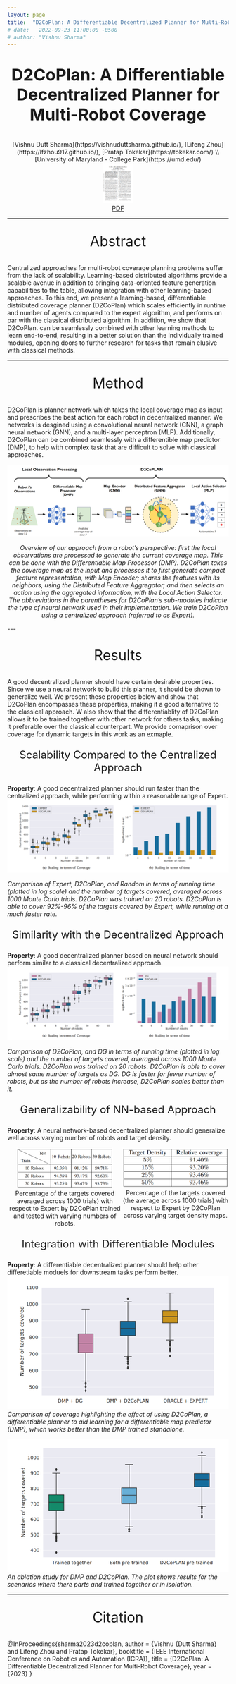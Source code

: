 ```yaml
---
layout: page
title:  "D2CoPlan: A Differentiable Decentralized Planner for Multi-Robot Coverage"
# date:   2022-09-23 11:00:00 -0500
# author: "Vishnu Sharma"
---
```

<p align="center" style="font-size:28pt"><strong>D2CoPlan: A Differentiable Decentralized Planner for Multi-Robot Coverage</strong></p>

<div align="center" markdown="1" style="justify-content:space-between;">
[Vishnu Dutt Sharma](https://vishnuduttsharma.github.io/), [Lifeng Zhou](https://lfzhou917.github.io/), [Pratap Tokekar](https://tokekar.com/) \\
[University of Maryland - College Park](https://umd.edu/)
</div>

<div align="center" style="justify-content:space-between;"> 
<a href="https://arxiv.org/pdf/2209.09292.pdf">
<img src="../img/projects/d2coplan_icon.png" style="width: 70px;" alt="PDF"/>
</a>
<br/>
<a href="https://arxiv.org/pdf/2209.09292.pdf">PDF</a>
</div>

---

<center>
<p style="font-size:24pt">Abstract</p>
</center>

Centralized approaches for multi-robot coverage planning problems suffer from the lack of scalability. Learning-based distributed algorithms provide a scalable avenue in addition to bringing data-oriented feature generation capabilities to the table, allowing integration with other learning-based approaches. To this end, we present a learning-based, differentiable distributed coverage planner (D2CoPlan) which scales efficiently in runtime and number of agents compared to the expert algorithm, and performs on par with the classical distributed algorithm. In addition, we show that D2CoPlan. can be seamlessly combined with other learning methods to learn end-to-end, resulting in a better solution than the individually trained modules, opening doors to further research for tasks that remain elusive with classical methods.

---

<center>
<p style="font-size:24pt">Method</p>
</center>

D2CoPlan is planner network which takes the local coverage map as input and prescribes the best action for each robot in decentralized manner. We networks is desgined using a convolutional neural network (CNN), a graph neural network (GNN), and a multi-layer perceptron (MLP). Additionally, D2CoPlan can be combined seamlessly with a differentible map predictor (DMP), to help with complex task that are difficult to solve with classical approaches.

<div align="center"  markdown="1" style="justify-content:space-between;">
<img src="../img/projects/d2coplan_overview_v2.png" alt="Overview of our approach"/> 

*Overview of our approach from a robot’s perspective: first the local observations are processed to generate the current coverage map. This can be done with the Differentiable Map Processor (DMP). D2CoPlan takes the coverage map as the input and processes it to first generate compact feature representation, with Map Encoder; shares the features with its neighbors, using the Distributed Feature Aggregator; and then selects an action using the aggregated information, with the Local Action Selector. The abbreviations in the parentheses for D2CoPlan’s sub-modules indicate the type of neural network used in their implementation. We train D2CoPlan using a centralized approach (referred to as Expert).*
</div>
---

<center>
<p style="font-size:24pt">Results</p>
</center>

A good decentralized planner should have certain desirable properties. Since we use a neural network to build this planner, it should be shown to generalize well. We present these properties below and show that D2CoPlan encompasses these properties, making it a good alternative to the classical approach. W also show that the differentiablity of D2CoPlan allows it to be trained together with other network for others tasks, making it preferable over the classical counterpart. We provide comaprison over coverage for dynamic targets in this work as an exmaple.

<center>
<p style="font-size:18pt">Scalability Compared to the Centralized Approach</p>
</center>
  
**Property**: A good decentralized planner should run faster than the centralized approach, while performing within a reasonable range of Expert. 
![Scalability with respect to centralized approach](/img/projects/d2coplan_scaling.png)
 

<i>Comparison of Expert, D2CoPlan, and Random in terms of running time (plotted in log scale) and the number of targets covered, averaged across 1000 Monte Carlo trials. D2CoPlan was trained on 20 robots. D2CoPlan is able to cover 92%-96% of the targets covered by Expert, while running at a much faster rate.</i>

<center>
<p style="font-size:18pt">Similarity with the Decentralized Approach</p>
</center>

**Property**: A good decentralized planner based on neural network should perform similar to a classical decentralized approach.  
![Scalability with respect to decentralized approach](/img/projects/d2coplan_dg.png)

<i>Comparison of D2CoPlan, and DG in terms of running time (plotted in log scale) and the number of targets covered, averaged across 1000 Monte Carlo trials. D2CoPlan was trained on 20 robots. D2CoPlan is able to cover almost same number of targets as DG. DG is faster for fewer number of robots, but as the number of robots increase, D2CoPlan scales better than it.</i>
  

<center>
<p style="font-size:18pt">Generalizability of NN-based Approach</p>
</center>

**Property**: A neural network-based decentralized planner should generalize well across varying number of robots and target density.  
<div style="justify-content:space-between;display:flex">
<div align="center" width="40%">
<img src="../img/projects/d2copln_generalization.png" style="width: 84%;" alt="Generalizability across number of robots"/> 
<br/>
Percentage of the targets covered averaged across 1000 trials) with respect to Expert by D2CoPlan trained and tested with varying numbers of robots.
</div>

<div align="center" width="40%">
  <img src="../img/projects/d2coplan_density.png" style="width: 100%;" alt="Generalizability across target density"/> 
  <br/>
Percentage of the targets covered (the average across 1000 trials) with respect to Expert by D2CoPlan across varying target density maps.
</div>
</div>
  

<center>
<p style="font-size:18pt">Integration with Differentiable Modules</p>
</center>
  
**Property**: A differentiable decentralized planner should help other differetiable moduels for downstream tasks perform better. 
![Integration with DMP](/img/projects/d2coplan_dmp_dg.png)
<br/>
<i>
Comparison of coverage highlighting the effect of using D2CoPlan, a differentiable planner to aid learning for a differentiable map predictor (DMP), which works better than the DMP trained standalone.
</i> 

![Integration with DMP](/img/projects/d2coplan_dmp.png)
<br/>
<i>
An ablation study for DMP and D2CoPlan. The plot shows results for the scenarios where there parts and trained together or in isolation. 
</i>

---


<center>
<p style="font-size:24pt">Citation</p>
</center>
	@InProceedings{sharma2023d2coplan,
	  author    = {Vishnu {Dutt Sharma} and Lifeng Zhou and Pratap Tokekar},
	  booktitle = {IEEE International Conference on Robotics and Automation (ICRA)},
	  title     = {D2CoPlan: A Differentiable Decentralized Planner for Multi-Robot Coverage},
	  year      = {2023}
}
  
  
